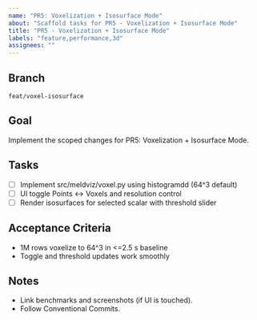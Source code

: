 ```yaml
---
name: "PR5: Voxelization + Isosurface Mode"
about: "Scaffold tasks for PR5 - Voxelization + Isosurface Mode"
title: "PR5 - Voxelization + Isosurface Mode"
labels: "feature,performance,3d"
assignees: ""
---
```


## Branch
`feat/voxel-isosurface`

## Goal
Implement the scoped changes for PR5: Voxelization + Isosurface Mode.

## Tasks
- [ ] Implement src/meldviz/voxel.py using histogramdd (64^3 default)
- [ ] UI toggle Points <-> Voxels and resolution control
- [ ] Render isosurfaces for selected scalar with threshold slider

## Acceptance Criteria
- 1M rows voxelize to 64^3 in <=2.5 s baseline
- Toggle and threshold updates work smoothly

## Notes
- Link benchmarks and screenshots (if UI is touched).
- Follow Conventional Commits.

